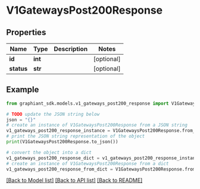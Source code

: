 # V1GatewaysPost200Response


## Properties

Name | Type | Description | Notes
------------ | ------------- | ------------- | -------------
**id** | **int** |  | [optional] 
**status** | **str** |  | [optional] 

## Example

```python
from graphiant_sdk.models.v1_gateways_post200_response import V1GatewaysPost200Response

# TODO update the JSON string below
json = "{}"
# create an instance of V1GatewaysPost200Response from a JSON string
v1_gateways_post200_response_instance = V1GatewaysPost200Response.from_json(json)
# print the JSON string representation of the object
print(V1GatewaysPost200Response.to_json())

# convert the object into a dict
v1_gateways_post200_response_dict = v1_gateways_post200_response_instance.to_dict()
# create an instance of V1GatewaysPost200Response from a dict
v1_gateways_post200_response_from_dict = V1GatewaysPost200Response.from_dict(v1_gateways_post200_response_dict)
```
[[Back to Model list]](../README.md#documentation-for-models) [[Back to API list]](../README.md#documentation-for-api-endpoints) [[Back to README]](../README.md)


